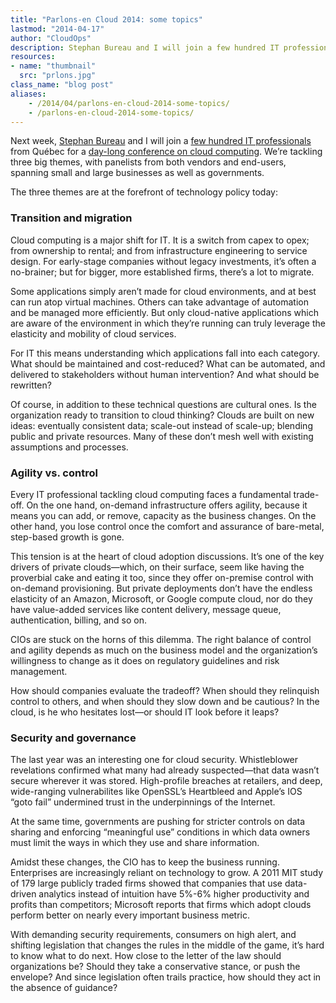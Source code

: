 ```yaml
---
title: "Parlons-en Cloud 2014: some topics"
lastmod: "2014-04-17"
author: "CloudOps"
description: Stephan Bureau and I will join a few hundred IT professionals from Québec for a day-long conference on cloud computing.
resources:
- name: "thumbnail"
  src: "prlons.jpg"
class_name: "blog post"
aliases:
    - /2014/04/parlons-en-cloud-2014-some-topics/
    - /parlons-en-cloud-2014-some-topics/
---
```



<p>Next week, <a href="http://en.wikipedia.org/wiki/St%C3%A9phan_Bureau" target="_blank">Stephan Bureau</a> and I will join a <a href="http://www.actionti.com/_accueil" target="_blank">few hundred IT professionals</a> from Québec for a <a href="http://www.actionti.com/Montr%E9al/evenements/id/533/eventShowSection/11" target="_blank">day-long conference on cloud computing</a>. We’re tackling three big themes, with panelists from both vendors and end-users, spanning small and large businesses as well as governments.</p><p>The three themes are at the forefront of technology policy today:</p><h3>Transition and migration</h3><p dir="ltr">Cloud computing is a major shift for IT. It is a switch from capex to opex; from ownership to rental; and from infrastructure engineering to service design. For early-stage companies without legacy investments, it’s often a no-brainer; but for bigger, more established firms, there’s a lot to migrate.</p><p dir="ltr">Some applications simply aren’t made for cloud environments, and at best can run atop virtual machines. Others can take advantage of automation and be managed more efficiently. But only cloud-native applications which are aware of the environment in which they’re running can truly leverage the elasticity and mobility of cloud services.</p><p dir="ltr">For IT this means understanding which applications fall into each category. What should be maintained and cost-reduced? What can be automated, and delivered to stakeholders without human intervention? And what should be rewritten?</p><p>Of course, in addition to these technical questions are cultural ones. Is the organization ready to transition to cloud thinking? Clouds are built on new ideas: eventually consistent data; scale-out instead of scale-up; blending public and private resources. Many of these don’t mesh well with existing assumptions and processes.</p><h3>Agility vs. control</h3><p dir="ltr">Every IT professional tackling cloud computing faces a fundamental trade-off. On the one hand, on-demand infrastructure offers agility, because it means you can add, or remove, capacity as the business changes. On the other hand, you lose control once the comfort and assurance of bare-metal, step-based growth is gone.</p><p dir="ltr">This tension is at the heart of cloud adoption discussions. It’s one of the key drivers of private clouds—which, on their surface, seem like having the proverbial cake and eating it too, since they offer on-premise control with on-demand provisioning. But private deployments don’t have the endless elasticity of an Amazon, Microsoft, or Google compute cloud, nor do they have value-added services like content delivery, message queue, authentication, billing, and so on.</p><p dir="ltr">CIOs are stuck on the horns of this dilemma. The right balance of control and agility depends as much on the business model and the organization’s willingness to change as it does on regulatory guidelines and risk management.</p><p>How should companies evaluate the tradeoff? When should they relinquish control to others, and when should they slow down and be cautious? In the cloud, is he who hesitates lost—or should IT look before it leaps?</p><h3>Security and governance</h3><p dir="ltr">The last year was an interesting one for cloud security. Whistleblower revelations confirmed what many had already suspected—that data wasn’t secure wherever it was stored. High-profile breaches at retailers, and deep, wide-ranging vulnerabilites like OpenSSL’s Heartbleed and Apple’s IOS “goto fail” undermined trust in the underpinnings of the Internet.</p><p dir="ltr">At the same time, governments are pushing for stricter controls on data sharing and enforcing “meaningful use” conditions in which data owners must limit the ways in which they use and share information.</p><p dir="ltr">Amidst these changes, the CIO has to keep the business running. Enterprises are increasingly reliant on technology to grow. A 2011 MIT study of 179 large publicly traded firms showed that companies that use data-driven analytics instead of intuition have 5%-6% higher productivity and profits than competitors; Microsoft reports that firms which adopt clouds perform better on nearly every important business metric.</p><p>With demanding security requirements, consumers on high alert, and shifting legislation that changes the rules in the middle of the game, it’s hard to know what to do next. How close to the letter of the law should organizations be? Should they take a conservative stance, or push the envelope? And since legislation often trails practice, how should they act in the absence of guidance?</p>